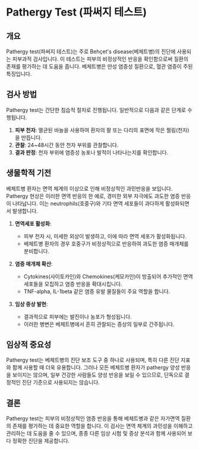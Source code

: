 

# Pathergy Test (파써지 테스트)

## 개요
Pathergy test(파써지 테스트)는 주로 Behçet's disease(베체트병)의 진단에 사용되는 피부과적 검사입니다. 이 테스트는 피부의 비정상적인 반응을 확인함으로써 질환의 존재를 평가하는 데 도움을 줍니다. 베체트병은 만성 염증성 질환으로, 혈관 염증이 주된 특징입니다.

## 검사 방법
Pathergy test는 간단한 침습적 절차로 진행됩니다. 일반적으로 다음과 같은 단계로 수행됩니다.

1. **피부 천자**: 멸균된 바늘을 사용하여 환자의 팔 또는 다리의 표면에 작은 찔림(천자)을 만듭니다.
2. **관찰**: 24~48시간 동안 천자 부위를 관찰합니다.
3. **결과 판정**: 천자 부위에 염증성 농포나 발적이 나타나는지를 확인합니다.

## 생물학적 기전
베체트병 환자는 면역 체계의 이상으로 인해 비정상적인 과민반응을 보입니다. Pathergy 현상은 이러한 면역 반응의 한 예로, 경미한 외부 자극에도 과도한 염증 반응이 나타납니다. 이는 neutrophils(호중구)와 기타 면역 세포들이 과다하게 활성화되면서 발생합니다.

1. **면역세포 활성화**: 
   - 피부 천자 시, 미세한 외상이 발생하고, 이에 따라 면역 세포가 활성화됩니다.
   - 베체트병 환자의 경우 호중구가 비정상적으로 반응하여 과도한 염증 매개체를 분비합니다.

2. **염증 매개체 확산**:
   - Cytokines(사이토카인)와 Chemokines(케모카인)이 방출되어 추가적인 면역 세포들을 모집하고 염증 반응을 확대시킵니다.
   - TNF-alpha, IL-1beta 같은 염증 유발 물질들이 주요 역할을 합니다.

3. **임상 증상 발현**:
   - 결과적으로 피부에는 발진이나 농포가 형성됩니다.
   - 이러한 병변은 베체트병에서 흔히 관찰되는 증상의 일부로 간주됩니다.

## 임상적 중요성
Pathergy test는 베체트병의 진단 보조 도구 중 하나로 사용되며, 특히 다른 진단 지표와 함께 사용할 때 더욱 유용합니다. 그러나 모든 베체트병 환자가 pathergy 양성 반응을 보이지는 않으며, 일부 건강한 사람들도 양성 반응을 보일 수 있으므로, 단독으로 결정적인 진단 기준으로 사용되지는 않습니다.

## 결론
Pathergy test는 피부의 비정상적인 염증 반응을 통해 베체트병과 같은 자가면역 질환의 존재를 평가하는 데 중요한 역할을 합니다. 이 검사는 면역 체계의 과민성을 이해하고 관리하는 데 도움을 줄 수 있으며, 종종 다른 임상 시험 및 증상 분석과 함께 사용되어 보다 정확한 진단을 제공합니다.